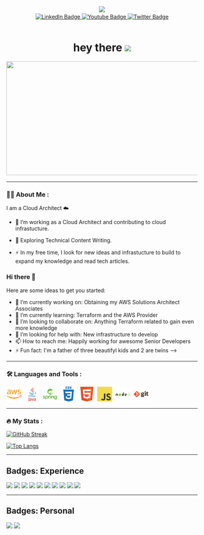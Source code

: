 <div id="header" align="center">
  <img src="https://media.giphy.com/media/M9kgjEsLG6LMbYC9dl/giphy.gif" width="100"/>
</div>
<div id="badges" align="center">
  <a href="https://www.linkedin.com/in/dominic-heningburg-b201b7119">
    <img src="https://img.shields.io/badge/LinkedIn-blue?style=for-the-badge&logo=linkedin&logoColor=white" alt="LinkedIn Badge"/>
  </a>
  <a href="your-youtube-URL">
    <img src="https://img.shields.io/badge/YouTube-red?style=for-the-badge&logo=youtube&logoColor=white" alt="Youtube Badge"/>
  </a>
  <a href="your-twitter-URL">
    <img src="https://img.shields.io/badge/Twitter-blue?style=for-the-badge&logo=twitter&logoColor=white" alt="Twitter Badge"/>
  </a>
</div>
<div align=center id=badge>
  <img src="https://komarev.com/ghpvc/?username=domhenin&style=flat-square&color=blue" alt=""/>
  <h1>
  hey there
  <img src="https://media.giphy.com/media/hvRJCLFzcasrR4ia7z/giphy.gif" width="30px"/>
</h1>
</div>
<div align="center">
  <img src="https://media.giphy.com/media/9igGG6KxpY0eY0Sr5u/giphy.gif" width="600" height="300"/>
</div>

------

### :man_technologist: About Me :
I am a Cloud Architect :cloud:
- :telescope: I’m working as a Cloud Architect and contributing to cloud infrastucture.

- :seedling: Exploring Technical Content Writing.

- :zap: In my free time, I look for new ideas and infrastucture to build to expand my knowledge and read tech articles.



### Hi there 👋


Here are some ideas to get you started:

- 🔭 I’m currently working on: Obtaining my AWS Solutions Architect Associates
- 🌱 I’m currently learning: Terraform and the AWS Provider
- 👯 I’m looking to collaborate on: Anything Terraform related to gain even more knowledge
- 🤔 I’m looking for help with: New infrastructure to develop
- 📫 How to reach me: Happily working for awesome Senior Developers
- ⚡ Fun fact: I'm a father of three beautifyl kids and 2 are twins
-->
----

### :hammer_and_wrench: Languages and Tools :
<div>
  <img src="https://github.com/devicons/devicon/blob/master/icons/amazonwebservices/amazonwebservices-plain-wordmark.svg" title="AWS" alt="AWS" width="40" height="40"/>&nbsp;
  <img src="https://github.com/devicons/devicon/blob/master/icons/java/java-original-wordmark.svg" title="Java" alt="Java" width="40" height="40"/>&nbsp;
  <img src="https://github.com/devicons/devicon/blob/master/icons/spring/spring-original-wordmark.svg" title="Spring" alt="Spring" width="40" height="40"/>&nbsp;
  <img src="https://github.com/devicons/devicon/blob/master/icons/css3/css3-plain-wordmark.svg"  title="CSS3" alt="CSS" width="40" height="40"/>&nbsp;
  <img src="https://github.com/devicons/devicon/blob/master/icons/html5/html5-original.svg" title="HTML5" alt="HTML" width="40" height="40"/>&nbsp;
  <img src="https://github.com/devicons/devicon/blob/master/icons/javascript/javascript-original.svg" title="JavaScript" alt="JavaScript" width="40" height="40"/>&nbsp;
  <img src="https://github.com/devicons/devicon/blob/master/icons/nodejs/nodejs-original-wordmark.svg" title="NodeJS" alt="NodeJS" width="40" height="40"/>&nbsp;
  <img src="https://github.com/devicons/devicon/blob/master/icons/git/git-original-wordmark.svg" title="Git" **alt="Git" width="40" height="40"/>
</div>

---

### :fire: My Stats :
[![GitHub Streak](http://github-readme-streak-stats.herokuapp.com?user=domhenin&theme=dark&background=000000)](https://git.io/streak-stats)

[![Top Langs](https://github-readme-stats.vercel.app/api/top-langs/?username=domhenin&layout=compact&theme=vision-friendly-dark)](https://github.com/anuraghazra/github-readme-stats)

---

## Badges: Experience
<div>
<img src="https://img.shields.io/badge/Amazon_AWS-FF9900?style=for-the-badge&logo=amazonaws&logoColor=white"/>
<img src="https://img.shields.io/badge/Terraform-7B42BC?style=for-the-badge&logo=terraform&logoColor=white"/>
<img src="https://img.shields.io/badge/Docker-2CA5E0?style=for-the-badge&logo=docker&logoColor=white"/>
<img src="https://img.shields.io/badge/Apache-D22128?style=for-the-badge&logo=Apache&logoColor=white"/>
<img src="https://img.shields.io/badge/Nginx-009639?style=for-the-badge&logo=nginx&logoColor=white"/>
<img src="https://img.shields.io/badge/Shell_Script-121011?style=for-the-badge&logo=gnu-bash&logoColor=white"/>
<img src="https://img.shields.io/badge/Linux-FCC624?style=for-the-badge&logo=linux&logoColor=black"/>
<img src="https://img.shields.io/badge/Ubuntu-E95420?style=for-the-badge&logo=ubuntu&logoColor=white"/>
<img src="https://img.shields.io/badge/Debian-A81D33?style=for-the-badge&logo=debian&logoColor=white"/>
<img src="https://img.shields.io/badge/Windows-0078D6?style=for-the-badge&logo=windows&logoColor=white"/>
</div>

---

## Badges: Personal
<div>
<img src="https://img.shields.io/badge/VSCode-0078D4?style=for-the-badge&logo=visual%20studio%20code&logoColor=white"/>
<img src="https://img.shields.io/badge/Riot_Games-D32936?style=for-the-badge&logo=riot-games&logoColor=white"/>
</div>
